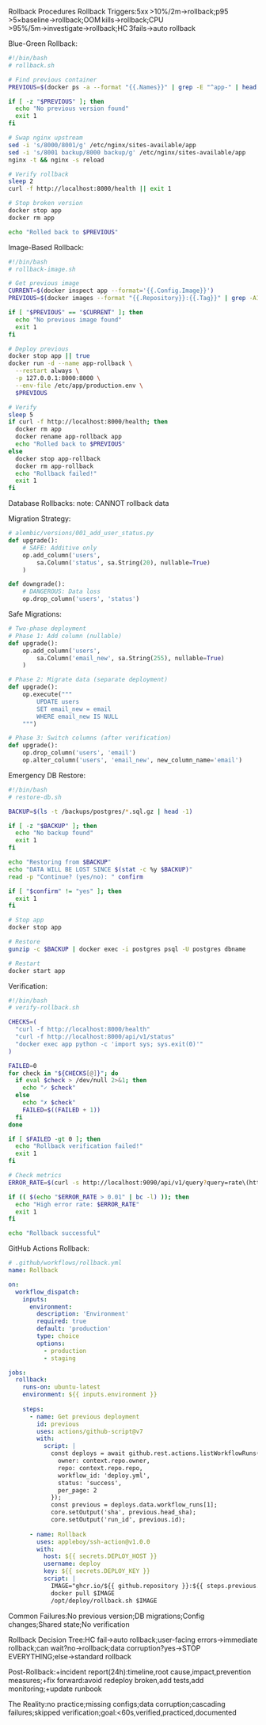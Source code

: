Rollback Procedures
Rollback Triggers:5xx >10%/2m→rollback;p95 >5×baseline→rollback;OOM kills→rollback;CPU >95%/5m→investigate→rollback;HC 3fails→auto rollback

Blue-Green Rollback:
```bash
#!/bin/bash
# rollback.sh

# Find previous container
PREVIOUS=$(docker ps -a --format "{{.Names}}" | grep -E "^app-" | head -2 | tail -1)

if [ -z "$PREVIOUS" ]; then
  echo "No previous version found"
  exit 1
fi

# Swap nginx upstream
sed -i 's/8000/8001/g' /etc/nginx/sites-available/app
sed -i 's/8001 backup/8000 backup/g' /etc/nginx/sites-available/app
nginx -t && nginx -s reload

# Verify rollback
sleep 2
curl -f http://localhost:8000/health || exit 1

# Stop broken version
docker stop app
docker rm app

echo "Rolled back to $PREVIOUS"
```

Image-Based Rollback:
```bash
#!/bin/bash
# rollback-image.sh

# Get previous image
CURRENT=$(docker inspect app --format='{{.Config.Image}}')
PREVIOUS=$(docker images --format "{{.Repository}}:{{.Tag}}" | grep -A1 "$CURRENT" | tail -1)

if [ "$PREVIOUS" == "$CURRENT" ]; then
  echo "No previous image found"
  exit 1
fi

# Deploy previous
docker stop app || true
docker run -d --name app-rollback \
  --restart always \
  -p 127.0.0.1:8000:8000 \
  --env-file /etc/app/production.env \
  $PREVIOUS

# Verify
sleep 5
if curl -f http://localhost:8000/health; then
  docker rm app
  docker rename app-rollback app
  echo "Rolled back to $PREVIOUS"
else
  docker stop app-rollback
  docker rm app-rollback
  echo "Rollback failed!"
  exit 1
fi
```

Database Rollbacks: note: CANNOT rollback data

Migration Strategy:
```python
# alembic/versions/001_add_user_status.py
def upgrade():
    # SAFE: Additive only
    op.add_column('users', 
        sa.Column('status', sa.String(20), nullable=True)
    )

def downgrade():
    # DANGEROUS: Data loss
    op.drop_column('users', 'status')
```

Safe Migrations:
```python
# Two-phase deployment
# Phase 1: Add column (nullable)
def upgrade():
    op.add_column('users', 
        sa.Column('email_new', sa.String(255), nullable=True)
    )

# Phase 2: Migrate data (separate deployment)
def upgrade():
    op.execute("""
        UPDATE users 
        SET email_new = email 
        WHERE email_new IS NULL
    """)

# Phase 3: Switch columns (after verification)
def upgrade():
    op.drop_column('users', 'email')
    op.alter_column('users', 'email_new', new_column_name='email')
```

Emergency DB Restore:
```bash
#!/bin/bash
# restore-db.sh

BACKUP=$(ls -t /backups/postgres/*.sql.gz | head -1)

if [ -z "$BACKUP" ]; then
  echo "No backup found"
  exit 1
fi

echo "Restoring from $BACKUP"
echo "DATA WILL BE LOST SINCE $(stat -c %y $BACKUP)"
read -p "Continue? (yes/no): " confirm

if [ "$confirm" != "yes" ]; then
  exit 1
fi

# Stop app
docker stop app

# Restore
gunzip -c $BACKUP | docker exec -i postgres psql -U postgres dbname

# Restart
docker start app
```

Verification:
```bash
#!/bin/bash
# verify-rollback.sh

CHECKS=(
  "curl -f http://localhost:8000/health"
  "curl -f http://localhost:8000/api/v1/status"
  "docker exec app python -c 'import sys; sys.exit(0)'"
)

FAILED=0
for check in "${CHECKS[@]}"; do
  if eval $check > /dev/null 2>&1; then
    echo "✓ $check"
  else
    echo "✗ $check"
    FAILED=$((FAILED + 1))
  fi
done

if [ $FAILED -gt 0 ]; then
  echo "Rollback verification failed!"
  exit 1
fi

# Check metrics
ERROR_RATE=$(curl -s http://localhost:9090/api/v1/query?query=rate\(http_requests_total{status=~\"5..\"}\[1m\]\) | jq '.data.result[0].value[1]' | tr -d '"')

if (( $(echo "$ERROR_RATE > 0.01" | bc -l) )); then
  echo "High error rate: $ERROR_RATE"
  exit 1
fi

echo "Rollback successful"
```

GitHub Actions Rollback:
```yaml
# .github/workflows/rollback.yml
name: Rollback

on:
  workflow_dispatch:
    inputs:
      environment:
        description: 'Environment'
        required: true
        default: 'production'
        type: choice
        options:
          - production
          - staging

jobs:
  rollback:
    runs-on: ubuntu-latest
    environment: ${{ inputs.environment }}
    
    steps:
      - name: Get previous deployment
        id: previous
        uses: actions/github-script@v7
        with:
          script: |
            const deploys = await github.rest.actions.listWorkflowRuns({
              owner: context.repo.owner,
              repo: context.repo.repo,
              workflow_id: 'deploy.yml',
              status: 'success',
              per_page: 2
            });
            const previous = deploys.data.workflow_runs[1];
            core.setOutput('sha', previous.head_sha);
            core.setOutput('run_id', previous.id);
      
      - name: Rollback
        uses: appleboy/ssh-action@v1.0.0
        with:
          host: ${{ secrets.DEPLOY_HOST }}
          username: deploy
          key: ${{ secrets.DEPLOY_KEY }}
          script: |
            IMAGE="ghcr.io/${{ github.repository }}:${{ steps.previous.outputs.sha }}"
            docker pull $IMAGE
            /opt/deploy/rollback.sh $IMAGE
```

Common Failures:No previous version;DB migrations;Config changes;Shared state;No verification

Rollback Decision Tree:HC fail→auto rollback;user-facing errors→immediate rollback;can wait?no→rollback;data corruption?yes→STOP EVERYTHING;else→standard rollback

Post-Rollback:+incident report(24h):timeline,root cause,impact,prevention measures;+fix forward:avoid redeploy broken,add tests,add monitoring;+update runbook

The Reality:no practice;missing configs;data corruption;cascading failures;skipped verification;goal:<60s,verified,practiced,documented
